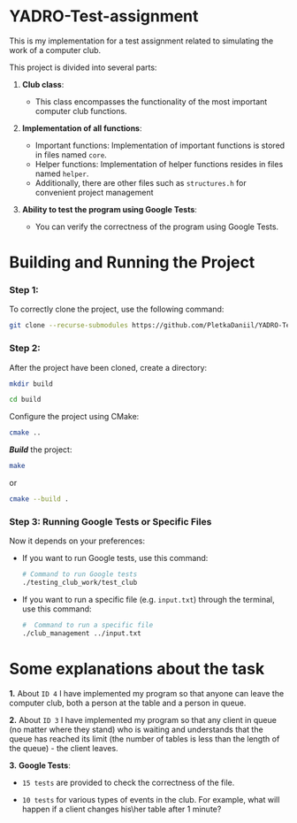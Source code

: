 # YADRO-Test-assignment

This is my implementation for a test assignment related to simulating the work of a computer club.

This project is divided into several parts:

1. **Club class**:
    - This class encompasses the functionality of the most important computer club functions.

2. **Implementation of all functions**:
   - Important functions: Implementation of important functions is stored in files named `core`.
   - Helper functions: Implementation of helper functions resides in files named `helper`.
   - Additionally, there are other files such as `structures.h` for convenient project management

3. **Ability to test the program using Google Tests**:
   - You can verify the correctness of the program using Google Tests.

# Building and Running the Project

### Step 1:
To correctly clone the project, use the following command:

```bash
git clone --recurse-submodules https://github.com/PletkaDaniil/YADRO-Test-assignment.git
```
### Step 2:
After the project have been cloned, create a directory:

```bash
mkdir build
```
```bash
cd build
```
Configure the project using CMake:
```bash
cmake ..
```
***Build*** the project:
```bash
make
```
or
```bash 
cmake --build .
```

### Step 3: Running Google Tests or Specific Files

Now it depends on your preferences:

- If you want to run Google tests, use this command:
  
  ```bash
  # Command to run Google tests
  ./testing_club_work/test_club
  ```
- If you want to run a specific file (e.g. `input.txt`) through the terminal, use this command:

  ```bash
  #  Command to run a specific file
  ./club_management ../input.txt
  ```

# Some explanations about the task

**1.** About `ID 4` I have implemented my program so that anyone can leave the computer club, both a person at the table and a person in queue.

**2.** About `ID 3` I have implemented my program so that any client in queue (no matter where they stand) who is waiting and understands that the queue has reached its limit (the number of tables is less than the length of the queue) - the client leaves.

**3.**  **Google Tests**: 
   + `15 tests` are provided to check the correctness of the file.

   + `10 tests` for various types of events in the club. For example, what will happen if a client changes his\her table after 1 minute?
